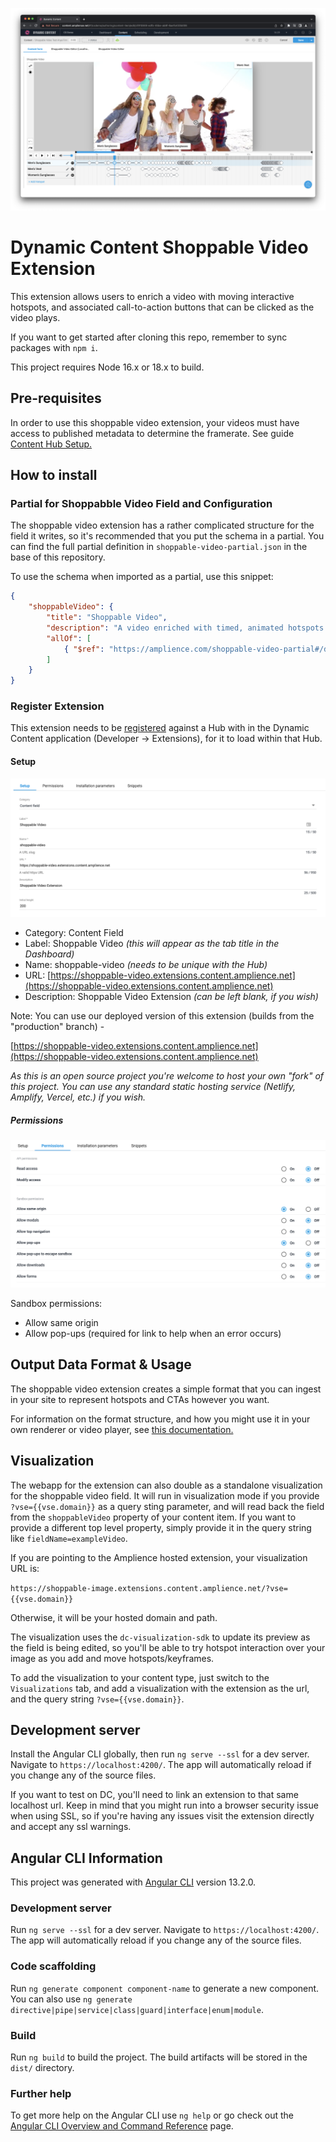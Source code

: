 ![Dynamic Content Shoppable Video Extension](media/screenshot.png)

# Dynamic Content Shoppable Video Extension

This extension allows users to enrich a video with moving interactive hotspots, and associated call-to-action buttons that can be clicked as the video plays.

If you want to get started after cloning this repo, remember to sync packages with `npm i`.

This project requires Node 16.x or 18.x to build.

## Pre-requisites

In order to use this shoppable video extension, your videos must have access to published metadata to determine the framerate. See guide [Content Hub Setup.](docs/CONTENT-HUB-SETUP.md)

## How to install

### Partial for Shoppabble Video Field and Configuration

The shoppable video extension has a rather complicated structure for the field it writes, so it's recommended that you put the schema in a partial. You can find the full partial definition in `shoppable-video-partial.json` in the base of this repository.

To use the schema when imported as a partial, use this snippet:

```json
{
    "shoppableVideo": {
        "title": "Shoppable Video",
        "description": "A video enriched with timed, animated hotspots that can be used for user interaction.",
        "allOf": [
            { "$ref": "https://amplience.com/shoppable-video-partial#/definitions/shoppableVideo" }
        ]
    }
}
```

### Register Extension

This extension needs to be [registered](https://amplience.com/docs/development/registeringextensions.html) against a Hub with in the Dynamic Content application (Developer -> Extensions), for it to load within that Hub.

#### Setup

![Setup](media/setup.png)

* Category: Content Field
* Label: Shoppable Video _(this will appear as the tab title in the Dashboard)_
* Name: shoppable-video _(needs to be unique with the Hub)_
* URL: [https://shoppable-video.extensions.content.amplience.net](https://shoppable-video.extensions.content.amplience.net)
* Description: Shoppable Video Extension _(can be left blank, if you wish)_

Note:
You can use our deployed version of this extension (builds from the "production" branch) -

[https://shoppable-video.extensions.content.amplience.net](https://shoppable-video.extensions.content.amplience.net)

_As this is an open source project you're welcome to host your own "fork" of this project. You can use any standard static hosting service (Netlify, Amplify, Vercel, etc.) if you wish._

##### Permissions

![Permissions](media/permissions.png)

Sandbox permissions:
- Allow same origin
- Allow pop-ups (required for link to help when an error occurs)

## Output Data Format & Usage

The shoppable video extension creates a simple format that you can ingest in your site to represent hotspots and CTAs however you want.

For information on the format structure, and how you might use it in your own renderer or video player, see [this documentation.](docs/FORMAT-USAGE.md)

## Visualization

The webapp for the extension can also double as a standalone visualization for the shoppable video field. It will run in visualization mode if you provide `?vse={{vse.domain}}` as a query sting parameter, and will read back the field from the `shoppableVideo` property of your content item. If you want to provide a different top level property, simply provide it in the query string like `fieldName=exampleVideo`.

If you are pointing to the Amplience hosted extension, your visualization URL is:

`https://shoppable-image.extensions.content.amplience.net/?vse={{vse.domain}}`

Otherwise, it will be your hosted domain and path.

The visualization uses the `dc-visualization-sdk` to update its preview as the field is being edited, so you'll be able to try hotspot interaction over your image as you add and move hotspots/keyframes.

To add the visualization to your content type, just switch to the `Visualizations` tab, and add a visualization with the extension as the url, and the query string `?vse={{vse.domain}}`.

## Development server

Install the Angular CLI globally, then run `ng serve --ssl` for a dev server. Navigate to `https://localhost:4200/`. The app will automatically reload if you change any of the source files.

If you want to test on DC, you'll need to link an extension to that same localhost url. Keep in mind that you might run into a browser security issue when using SSL, so if you're having any issues visit the extension directly and accept any ssl warnings.


## Angular CLI Information

This project was generated with [Angular CLI](https://github.com/angular/angular-cli) version 13.2.0.

### Development server

Run `ng serve --ssl` for a dev server. Navigate to `https://localhost:4200/`. The app will automatically reload if you change any of the source files.

### Code scaffolding

Run `ng generate component component-name` to generate a new component. You can also use `ng generate directive|pipe|service|class|guard|interface|enum|module`.

### Build

Run `ng build` to build the project. The build artifacts will be stored in the `dist/` directory.

### Further help

To get more help on the Angular CLI use `ng help` or go check out the [Angular CLI Overview and Command Reference](https://angular.io/cli) page.
